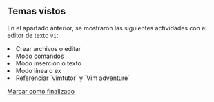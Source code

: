 ## Temas vistos

En el apartado anterior, se mostraron las siguientes actividades con el editor de texto `vi`:
<li> Crear archivos o editar
<li> Modo comandos
<li> Modo inserción o texto
<li> Modo línea o ex
<li> Referenciar `vimtutor` y `Vim adventure`


<a onclick="test()" href="https://fx-learning.mgait.services/finish/editors-vi" target="_parent" class="btn primary-btn">Marcar como finalizado</a>
